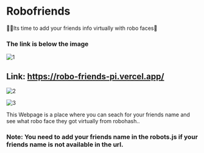 # Robofriends

✌🏻Its time to add your friends info virtually with robo faces🤖

### The link is below the image

![1](https://user-images.githubusercontent.com/64945040/230760099-222bf22f-9d98-40d6-bd8c-e8552e16d91b.png)


## Link: https://robo-friends-pi.vercel.app/ 

![2](https://user-images.githubusercontent.com/64945040/230760111-1faf9702-842e-45f0-b255-3a3061f34626.png)

![3](https://user-images.githubusercontent.com/64945040/230760117-efe547e2-2090-4dbd-b6b9-961617f80d91.png)

This Webpage is a place where you can seach for your friends name and see what robo face they got virtually from robohash.. 

### Note: You need to add your friends name in the robots.js if your friends name is not available in the url. 
